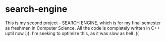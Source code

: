 # search-engine
 
This is my second project - SEARCH ENGINE, which is for my final semester as freshmen in Computer Science. All the code is completely written in C++ uptil now :)). I'm seeking to optimize this, as it was slow as hell :((
